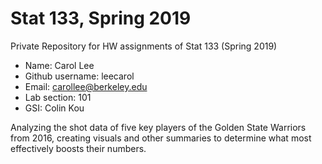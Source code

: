 # Stat 133, Spring 2019

Private Repository for HW assignments of Stat 133 (Spring 2019)

- Name: Carol Lee
- Github username: leecarol
- Email: carollee@berkeley.edu
- Lab section: 101
- GSI: Colin Kou

Analyzing the shot data of five key players of the Golden State Warriors from 2016, creating visuals and other summaries to determine what most effectively boosts their numbers.

